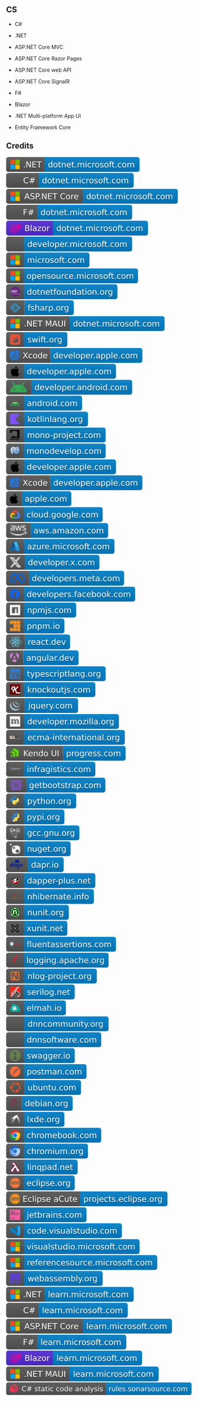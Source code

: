 CS
--

- C#

- .NET

- ASP.NET Core MVC

- ASP.NET Core Razor Pages

- ASP.NET Core web API

- ASP.NET Core SignalR

- F#

- Blazor

- .NET Multi-platform App UI

- Entity Framework Core

Credits
-------
[![image](
Credits/CS.NET-dotnet.microsoft.com.svg)](https://dotnet.microsoft.com/)  
[![image](
Credits/CS-dotnet.microsoft.com.svg)](https://dotnet.microsoft.com/languages/csharp/)<!--[![image](
Credits/CS.NETdotnet.microsoft.com.svg)](https://dotnet.microsoft.com/languages/csharp/)-->  
[![image](
Credits/ASP.NET-Core-dotnet.microsoft.com.svg)](https://dotnet.microsoft.com/apps/aspnet/)  
[![image](
Credits/FS-dotnet.microsoft.com.svg)](https://dotnet.microsoft.com/languages/fsharp/)<!--[![image](
Credits/FS.NET-dotnet.microsoft.com.svg)](https://dotnet.microsoft.com/languages/fsharp/)-->  
[![image](
Credits/Blazor-dotnet.microsoft.com.svg)](https://dotnet.microsoft.com/apps/aspnet/web-apps/blazor/)  
[![image](
Credits/developer.microsoft.com.svg)](https://developer.microsoft.com/)  
[![image](
Credits/microsoft.com.svg)](https://microsoft.com/)  
[![image](
Credits/opensource.microsoft.com.svg)](https://opensource.microsoft.com/)  
[![image](
Credits/dotnetfoundation.org.svg)](https://dotnetfoundation.org/)  
[![image](
Credits/fsharp.org.svg)](https://fsharp.org/)  
[![image](
Credits/CS.NET-MAUI-dotnet.microsoft.com.svg)](https://dotnet.microsoft.com/apps/maui)<!--[![image](
Credits/dotnet.microsoft.com.svg)](https://dotnet.microsoft.com/)-->  
[![image](
Credits/swift.org.svg)](https://swift.org/)  
[![image](
Credits/Xcode-developer.apple.com.svg)](https://developer.apple.com/xcode/)  
[![image](
Credits/developer.apple.com.svg)](https://developer.apple.com/)  
[![image](
Credits/developer.android.com.svg)](https://developer.android.com/)  
[![image](
Credits/android.com.svg)](https://android.com/)  
[![image](
Credits/kotlinlang.org.svg)](https://kotlinlang.org/)  
[![image](
Credits/mono-project.com.svg)](https://mono-project.com/)  
[![image](
Credits/monodevelop.com.svg)](https://monodevelop.com/)  
[![image](
Credits/developer.apple.com.svg)](https://developer.apple.com/)  
[![image](
Credits/Xcode-developer.apple.com.svg)](https://developer.apple.com/xcode/)  
[![image](
Credits/apple.com.svg)](https://apple.com/)  
[![image](
Credits/cloud.google.com.svg)](https://cloud.google.com)  
[![image](
Credits/aws.amazon.com.svg)](https://aws.amazon.com/)  
[![image](
Credits/azure.microsoft.com.svg)](https://azure.microsoft.com/)  
[![image](
Credits/developer.x.com.svg)](https://developer.x.com/)  
[![image](
Credits/developers.meta.com.svg)](https://developers.meta.com/)  
[![image](
Credits/developers.facebook.com.svg)](https://developers.facebook.com/)  
[![image](
Credits/npmjs.com.svg)](https://npmjs.com/)  
[![image](
Credits/pnpm.io.svg)](https://pnpm.io/)  
[![image](
Credits/react.dev.svg)](https://react.dev/)  
[![image](
Credits/angular.dev.svg)](https://angular.dev/)  
[![image](
Credits/typescriptlang.org.svg)](https://typescriptlang.org/)  
[![image](
Credits/knockoutjs.com.svg)](https://knockoutjs.com/)  
[![image](
Credits/jquery.com.svg)](https://jquery.com/)  
[![image](
Credits/developer.mozilla.org.svg)](https://developer.mozilla.org/)  
[![image](
Credits/ecma-international.org.svg)](https://ecma-international.org/)  
[![image](
Credits/Kendo-UI-progress.com.svg)](https://progress.com/)  
[![image](
Credits/Ignite-UI-infragistics.com.svg)](https://infragistics.com/)  
[![image](
Credits/getbootstrap.com.svg)](https://getbootstrap.com/)  
[![image](
Credits/python.org.svg)](https://python.org/)  
[![image](
Credits/pypi.org.svg)](https://pypi.org/)  
[![image](
Credits/gcc.gnu.org.svg)](https://gcc.gnu.org/)  
[![image](
Credits/nuget.org.svg)](https://nuget.org/)  
[![image](
Credits/dapr.io.svg)](https://dapr.io/)  
[![image](
Credits/dapper-plus.net.svg)](https://dapper-plus.net/)  
[![image](
Credits/nhibernate.info.svg)](https://nhibernate.info/)  
[![image](
Credits/nunit.org.svg)](https://nunit.org/)  
[![image](
Credits/xunit.net.svg)](https://xunit.net/)  
[![image](
Credits/fluentassertions.com.svg)](https://fluentassertions.com/)  
[![image](
Credits/logging.apache.org.svg)](https://logging.apache.org/)  
[![image](
Credits/nlog-project.org.svg)](https://nlog-project.org/)  
[![image](
Credits/serilog.net.svg)](https://serilog.net/)  
[![image](
Credits/elmah.io.svg)](https://elmah.io/)  
[![image](
Credits/dnncommunity.org.svg)](https://dnncommunity.org/)  
[![image](
Credits/dnnsoftware.com.svg)](https://dnnsoftware.com/)  
[![image](
Credits/swagger.io.svg)](https://swagger.io/)  
[![image](
Credits/postman.com.svg)](https://postman.com/)  
[![image](
Credits/ubuntu.com.svg)](https://ubuntu.com/)  
[![image](
Credits/debian.org.svg)](https://debian.org/)  
[![image](
Credits/lxde.org.svg)](https://lxde.org/)  
[![image](
Credits/chromebook.com.svg)](https://chromebook.com/)  
[![image](
Credits/chromium.org.svg)](https://chromium.org/)  
[![image](
Credits/linqpad.net.svg)](https://linqpad.net/)  
[![image](
Credits/eclipse.org.svg)](https://eclipse.org/)  
[![image](
Credits/Eclipse-aCute-projects.eclipse.org.svg)](https://projects.eclipse.org/)  
[![image](
Credits/jetbrains.com.svg)](https://jetbrains.com/)<!--[![image](
Credits/dotCover-jetbrains.com.svg)](https://jetbrains.com/dotcover/)  
[![image](
Credits/dotMemory-jetbrains.com.svg)](https://jetbrains.com/dotmemory/)  
[![image](
Credits/dotPeek-jetbrains.com.svg)](https://jetbrains.com/decompiler/)  
[![image](
Credits/dotTrace-jetbrains.com.svg)](https://jetbrains.com/profiler/)  
[![image](
Credits/ReSharper-jetbrains.com.svg)](https://jetbrains.com/resharper/)  
[![image](
Credits/Rider-jetbrains.com.svg)](https://jetbrains.com/rider/)  
[![image](
Credits/omnisharp.net.svg)](https://omnisharp.net/)-->  
[![image](
Credits/code.visualstudio.com.svg)](https://code.visualstudio.com/)  
[![image](
Credits/visualstudio.microsoft.com.svg)](https://visualstudio.microsoft.com/)  
[![image](
Credits/referencesource.microsoft.com.svg)](https://referencesource.microsoft.com/)  
[![image](
Credits/webassembly.org.svg)](https://webassembly.org/)  
[![image](
Credits/CS.NET-learn.microsoft.com.svg)](https://learn.microsoft.com/dotnet/)  
[![image](
Credits/CS-learn.microsoft.com.svg)](https://learn.microsoft.com/dotnet/csharp/)<!--[![image](
Credits/CS.NETlearn.microsoft.com.svg)](https://learn.microsoft.com/dotnet/csharp/)-->  
[![image](
Credits/ASP.NET-Core-learn.microsoft.com.svg)](https://learn.microsoft.com/aspnet/)  
[![image](
Credits/FS-learn.microsoft.com.svg)](https://learn.microsoft.com/dotnet/fsharp/)<!--[![image](
Credits/FS.NET-learn.microsoft.com.svg)](https://learn.microsoft.com/dotnet/fsharp/)-->  
[![image](
Credits/Blazor-learn.microsoft.com.svg)](https://learn.microsoft.com/aspnet/core/blazor/)  
[![image](
Credits/CS.NET-MAUI-learn.microsoft.com.svg)](https://learn.microsoft.com/dotnet/maui/)<!--[![image](
Credits/learn.microsoft.com.svg)](https://learn.microsoft.com/)-->  
[![image](
Credits/CS-static-code-analysis-rules.sonarsource.com.svg)](https://rules.sonarsource.com/csharp/)
